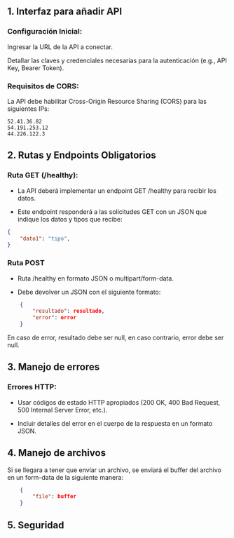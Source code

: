## 1. Interfaz para añadir API
### Configuración Inicial:

Ingresar la URL de la API a conectar.

Detallar las claves y credenciales necesarias para la autenticación (e.g., API Key, Bearer Token).

### Requisitos de CORS:

La API debe habilitar Cross-Origin Resource Sharing (CORS) para las siguientes IPs:

    52.41.36.82
    54.191.253.12
    44.226.122.3

## 2. Rutas y Endpoints Obligatorios

### Ruta GET (/healthy):

- La API deberá implementar un endpoint GET /healthy para recibir los datos.

- Este endpoint responderá a las solicitudes GET con un JSON que indique los datos y tipos que recibe:

```json
{
    "dato1": "tipo",
}
```
### Ruta POST
- Ruta /healthy en formato JSON o multipart/form-data.

- Debe devolver un JSON con el siguiente formato:

```json
    {
        "resultado": resultado,
        "error": error
    }
```

En caso de error, resultado debe ser null, en caso contrario, error debe ser null.
## 3. Manejo de errores
### Errores HTTP:

- Usar códigos de estado HTTP apropiados (200 OK, 400 Bad Request, 500 Internal Server Error, etc.).

- Incluir detalles del error en el cuerpo de la respuesta en un formato JSON.

## 4. Manejo de archivos
Si se llegara a tener que envíar un archivo, se enviará el buffer del archivo en un form-data de la siguiente manera:

```json
    {
        "file": buffer
    }
```

## 5. Seguridad
